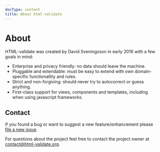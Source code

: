```yaml
---
docType: content
title: About html-validate
---
```


# About

HTML-validate was created by David Sveningsson in early 2016 with a few goals in mind:

- Enterprise and privacy friendly: no data should leave the machine.
- Pluggable and extendable: must be easy to extend with own domain-specific
  functionallity and rules.
- Strict and non-forgiving: should never try to autocorrect or guess anything.
- First-class support for views, components and templates, including when using
  javascript frameworks.

## Contact

If you found a bug or want to suggest a new feature/enhancement please [file a
new issue](https://gitlab.com/html-validate/html-validate/issues/new).

For questions about the project feel free to contact the project owner at
[contact@html-validate.org](mailto:contact@html-validate.org).
